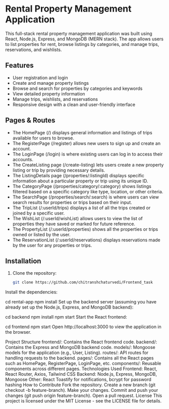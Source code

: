 # Rental Property Management Application

This full-stack rental property management application was built using React, Node.js, Express, and MongoDB (MERN stack). The app allows users to list properties for rent, browse listings by categories, and manage trips, reservations, and wishlists.

## Features
- User registration and login
- Create and manage property listings
- Browse and search for properties by categories and keywords
- View detailed property information
- Manage trips, wishlists, and reservations
- Responsive design with a clean and user-friendly interface

## Pages & Routes

- The HomePage (/) displays general information and listings of trips available for users to browse.
- The RegisterPage (/register) allows new users to sign up and create an account.
- The LoginPage (/login) is where existing users can log in to access their accounts.
- The CreateListing page (/create-listing) lets users create a new property listing or trip by providing necessary details.
- The ListingDetails page (/properties/:listingId) displays specific information about a particular property or trip using its unique ID.
- The CategoryPage (/properties/category/:category) shows listings filtered based on a specific category like type, location, or other criteria.
- The SearchPage (/properties/search/:search) is where users can view search results for properties or trips based on their input.
- The TripList (/:userId/trips) displays a list of all the trips created or joined by a specific user.
- The WishList (/:userId/wishList) allows users to view the list of properties they have saved or marked for future reference.
- The PropertyList (/:userId/properties) shows all the properties or trips owned or listed by the user.
- The ReservationList (/:userId/reservations) displays reservations made by the user for any properties or trips.

## Installation

1. Clone the repository:
   ```bash
   git clone https://github.com/chitranshchaturvedi/Frontend_task
Install the dependencies:

cd rental-app
npm install
Set up the backend server (assuming you have already set up the Node.js, Express, and MongoDB backend):

cd backend
npm install
npm start
Start the React frontend:

cd frontend
npm start
Open http://localhost:3000 to view the application in the browser.

Project Structure
frontend/: Contains the React frontend code.
backend/: Contains the Express and MongoDB backend code.
models/: Mongoose models for the application (e.g., User, Listing).
routes/: API routes for handling requests to the backend.
pages/: Contains all the React pages such as HomePage, RegisterPage, LoginPage, etc.
components/: Reusable components across different pages.
Technologies Used
Frontend: React, React Router, Axios, Tailwind CSS
Backend: Node.js, Express, MongoDB, Mongoose
Other: React Toastify for notifications, bcrypt for password hashing
How to Contribute
Fork the repository.
Create a new branch (git checkout -b feature-branch).
Make your changes.
Commit and push your changes (git push origin feature-branch).
Open a pull request.
License
This project is licensed under the MIT License - see the LICENSE file for details.

